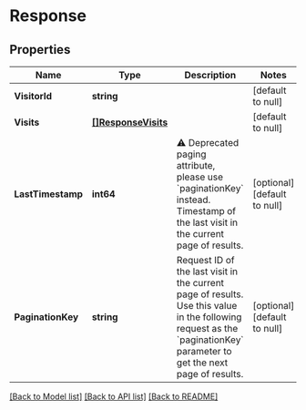 # Response

## Properties
Name | Type | Description | Notes
------------ | ------------- | ------------- | -------------
**VisitorId** | **string** |  | [default to null]
**Visits** | [**[]ResponseVisits**](ResponseVisits.md) |  | [default to null]
**LastTimestamp** | **int64** | ⚠️ Deprecated paging attribute, please use &#x60;paginationKey&#x60; instead. Timestamp of the last visit in the current page of results.  | [optional] [default to null]
**PaginationKey** | **string** | Request ID of the last visit in the current page of results. Use this value in the following request as the &#x60;paginationKey&#x60; parameter to get the next page of results. | [optional] [default to null]

[[Back to Model list]](../README.md#documentation-for-models) [[Back to API list]](../README.md#documentation-for-api-endpoints) [[Back to README]](../README.md)

